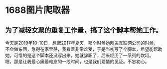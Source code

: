 # 1688图片爬取器
## 为了减轻女票的重复工作量，搞了这个脚本帮她工作。
今天是2019年10-10日，想起2017年夏天，那个时候她刚进互联网公司的时候，不会做东西，急得在家里哭，我看着非常难受，于是当初写了个脚本，希望能帮助她。可惜的是这个脚本还没写出来，她就辞职了，后来经历了一系列的坎坷。
嗯，那是让我最心痛最难忘的一段时间，也是我们爱情的见证。不忘初心。
